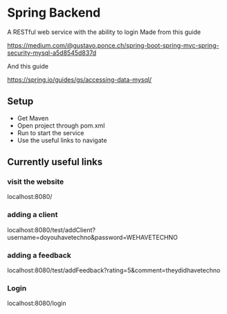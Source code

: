 # Spring Backend
A RESTful web service with the ability to login
Made from this guide 

https://medium.com/@gustavo.ponce.ch/spring-boot-spring-mvc-spring-security-mysql-a5d8545d837d

And this guide 

https://spring.io/guides/gs/accessing-data-mysql/
  
## Setup
* Get Maven
* Open project through pom.xml
* Run to start the service
* Use the useful links to navigate
 
 ## Currently useful links 
 ### visit the website
 localhost:8080/
 ### adding a client
 localhost:8080/test/addClient?username=doyouhavetechno&password=WEHAVETECHNO
 ### adding a feedback
 localhost:8080/test/addFeedback?rating=5&comment=theydidhavetechno
 ### Login
 localhost:8080/login

